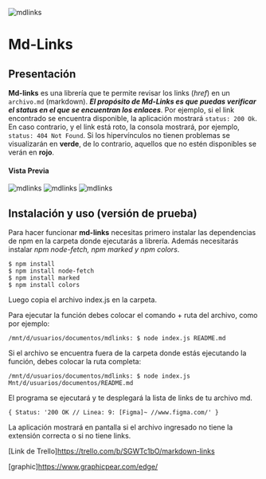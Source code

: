 ![mdlinks](https://i.imgur.com/Dm8VQx2.png)
# Md-Links

## Presentación

**Md-links** es una librería que te permite revisar los links (*href*) en un `archivo.md` (markdown). **_El propósito de Md-Links es que puedas verificar el status en el que se encuentran los enlaces_**. Por ejemplo, si el link encontrado se encuentra disponible, la aplicación mostrará `status: 200 Ok`. En caso contrario, y el link está roto, la consola mostrará, por ejemplo, `status: 404 Not Found`.
Si los hipervínculos no tienen problemas se visualizarán en **verde**, de lo contrario, aquellos que no estén disponibles se verán en **rojo**.

#### Vista Previa
![mdlinks](https://i.imgur.com/Dm8VQx2.png)
![mdlinks](https://i.imgur.com/Dm8VQx2.png)
![mdlinks](https://i.imgur.com/Dm8VQx2dsadasd.png)





## Instalación y uso (versión de prueba)

Para hacer funcionar **md-links** necesitas primero instalar las dependencias de npm en la carpeta donde ejecutarás a librería. Además necesitarás instalar *npm node-fetch, npm marked y npm colors*.

`$ npm install`  
`$ npm install node-fetch`  
`$ npm install marked`  
`$ npm install colors`  

Luego copia el archivo index.js en la carpeta.  

Para ejecutar la función debes colocar el comando + ruta del archivo, como por ejemplo:  

`/mnt/d/usuarios/documentos/mdlinks: $ node index.js README.md`  

Si el archivo se encuentra fuera de la carpeta donde estás ejecutando la función, debes colocar la ruta completa:  

`/mnt/d/usuarios/documentos/mdlinks: $ node index.js Mnt/d/usuarios/documentos/README.md`  

El programa se ejecutará y te desplegará la lista de links de tu archivo md.  

`{ Status: '200 OK // Linea: 9: [Figma]~ //www.figma.com/' }`

La aplicación mostrará en pantalla si el archivo ingresado no tiene la extensión correcta o si no tiene links.

[Link de Trello]https://trello.com/b/SGWTc1bO/markdown-links

[graphic]https://www.graphicpear.com/edge/

